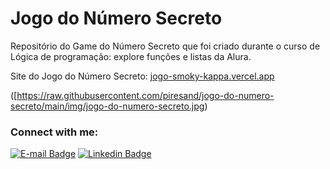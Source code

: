 # Jogo do Número Secreto 

Repositório do Game do Número Secreto que foi criado durante o curso de Lógica de programação: explore funções e listas da Alura.

Site do Jogo do Número Secreto: [jogo-smoky-kappa.vercel.app
](https://jogo-smoky-kappa.vercel.app/)

([https://raw.githubusercontent.com/piresand/jogo-do-numero-secreto/main/img/jogo-do-numero-secreto.jpg)


### Connect with me:
[![E-mail Badge](https://img.shields.io/badge/Email-andrepires.corporativo%40gmail.com-green)](andrepires.corporativo@gmail.com)
[![Linkedin Badge](https://img.shields.io/badge/-LinkedIn-blue?style=flat-square&logo=Linkedin&logoColor=white&link=https://www.linkedin.com/in/andre-s-pires)](https://www.linkedin.com/in/piresand/)  

